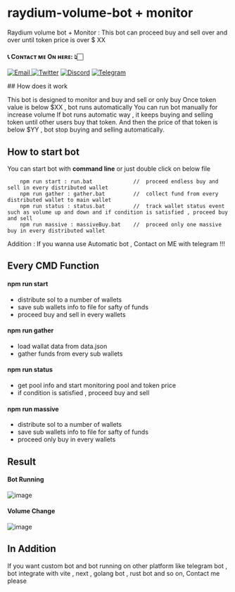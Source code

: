 # raydium-volume-bot + monitor

Raydium volume bot + Monitor : This bot can proceed buy and sell over and over until token price is over $ XX

<h4> 📞 Cᴏɴᴛᴀᴄᴛ ᴍᴇ Oɴ ʜᴇʀᴇ: 👆🏻 </h4>

<p> 
    <a href="mailto:nakao95911@gmail.com" target="_blank">
        <img alt="Email"
        src="https://img.shields.io/badge/Email-00599c?style=for-the-badge&logo=gmail&logoColor=white"/>
    </a>
     <a href="https://x.com/solkeen" target="_blank"><img alt="Twitter"
        src="https://img.shields.io/badge/Twitter-000000?style=for-the-badge&logo=x&logoColor=white"/></a>
    <a href="https://discordapp.com/users/415742962119606272" target="_blank"><img alt="Discord"
        src="https://img.shields.io/badge/Discord-7289DA?style=for-the-badge&logo=discord&logoColor=white"/></a>
    <a href="https://t.me/soIkeen" target="_blank"><img alt="Telegram"
        src="https://img.shields.io/badge/Telegram-26A5E4?style=for-the-badge&logo=telegram&logoColor=white"/></a>
</p>
## How does it work

This bot is designed to monitor and buy and sell or only buy
Once token value is below $XX , bot runs automatically
You can run bot manually for increase volume
If bot runs automatic way , it keeps buying and selling token until other users buy that token.
And then the price of that token is below $YY , bot stop buying and selling automatically.

## How to start bot

You can start bot with **command line** or just double click on below file

```
    npm run start : run.bat             //  proceed endless buy and sell in every distributed wallet
    npm run gather : gather.bat         //  collect fund from every distributed wallet to main wallet
    npm run status : status.bat         //  track wallet status event such as volume up and down and if condition is satisfied , proceed buy and sell
    npm run massive : massiveBuy.bat    //  proceed only one massive buy in every distributed wallet
```
Addition : If you wanna use Automatic bot , Contact on ME with telegram !!!

## Every CMD Function

#### npm run start

- distribute sol to a number of wallets
- save sub wallets info to file for safty of funds
- proceed buy and sell in every wallets

#### npm run gather

- load wallat data from data.json
- gather funds from every sub wallets

#### npm run status

- get pool info and start monitoring pool and token price
- if condition is satisfied , proceed buy and sell

#### npm run massive

- distribute sol to a number of wallets
- save sub wallets info to file for safty of funds
- proceed only buy in every wallets

## Result

#### Bot Running
![image](https://github.com/user-attachments/assets/3ffd09d1-cc59-4cb9-8f2e-1d2150429031)

#### Volume Change
![image](https://github.com/user-attachments/assets/300e066c-8d52-4b8b-933e-5ffa71b8c751)

## In Addition

If you want custom bot and bot running on other platform like telegram bot , bot integrate with vite , next , golang bot , rust bot and so on, Contact me please

